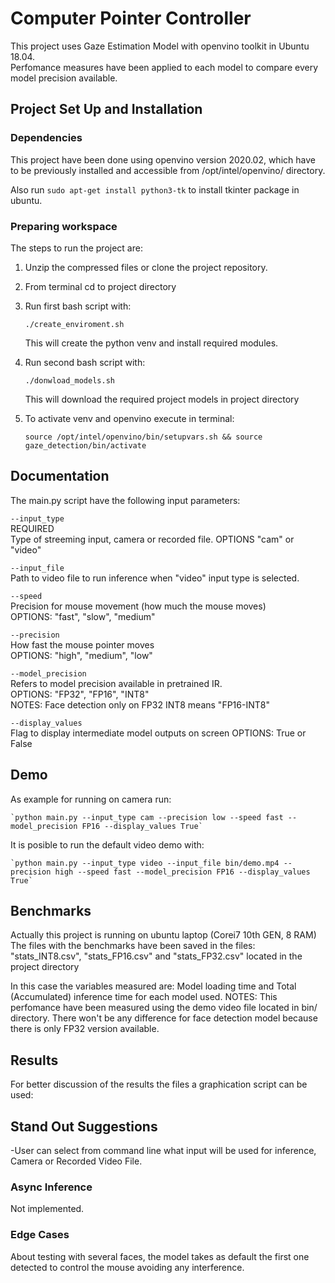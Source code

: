 # Computer Pointer Controller

This project uses Gaze Estimation Model with openvino toolkit in Ubuntu 18.04.  
Perfomance measures have been applied to each model to compare every model precision available.

## Project Set Up and Installation

### Dependencies
This project have been done using openvino version 2020.02, which have to be previously installed
and accessible from /opt/intel/openvino/ directory.

Also run `sudo apt-get install python3-tk` to install tkinter package in ubuntu.

### Preparing workspace
The steps to run the project are:

1. Unzip the compressed files or clone the project repository. 
2. From terminal cd to project directory
3. Run first bash script with:

    `./create_enviroment.sh`

    This will create the python venv and install required modules.

4. Run second bash script with:

    `./donwload_models.sh`

    This will download the required project models in project directory

5. To activate venv and openvino execute in terminal:

    `source /opt/intel/openvino/bin/setupvars.sh && source gaze_detection/bin/activate`


## Documentation
The main.py script have the following input parameters:

`--input_type`  
REQUIRED  
Type of streeming input, camera or recorded file.
OPTIONS "cam" or "video"

`--input_file`  
Path to video file to run inference when "video" input type is selected.

`--speed`  
Precision for mouse movement (how much the mouse moves)  
OPTIONS: "fast", "slow", "medium"

`--precision`  
How fast the mouse pointer moves  
OPTIONS: "high", "medium", "low"

`--model_precision`  
Refers to model precision available in pretrained IR.  
OPTIONS: "FP32", "FP16", "INT8"  
NOTES: Face detection only on FP32
       INT8 means "FP16-INT8"

`--display_values`  
Flag to display intermediate model outputs on screen
OPTIONS: True or False

## Demo
As example for running on camera run:

    `python main.py --input_type cam --precision low --speed fast --model_precision FP16 --display_values True`

It is posible to run the default video demo with:

    `python main.py --input_type video --input_file bin/demo.mp4 --precision high --speed fast --model_precision FP16 --display_values True`

## Benchmarks
Actually this project is running on ubuntu laptop (Corei7 10th GEN, 8 RAM)
The files with the benchmarks have been saved in the files:
"stats_INT8.csv", "stats_FP16.csv" and "stats_FP32.csv" located in the project directory

In this case the variables measured are:
Model loading time and Total (Accumulated) inference time for each model used.
NOTES: This perfomance have been measured using the demo video file located in bin/ directory.
       There won't be any difference for face detection model because there is only FP32 version available.

## Results
For better discussion of the results the files a graphication script can be used:

## Stand Out Suggestions
-User can select from command line what input will be used for inference, Camera or Recorded Video File.

### Async Inference
Not implemented.

### Edge Cases
About testing with several faces, the model takes as default the first one detected 
to control the mouse avoiding any interference.
